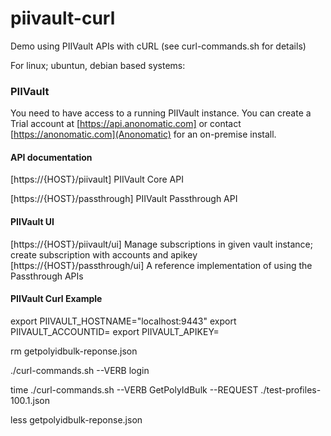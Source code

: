 # piivault-curl

Demo using PIIVault APIs with cURL (see curl-commands.sh for details)

For linux; ubuntun, debian based systems:

### PIIVault ###

You need to have access to a running PIIVault instance. 
You can create a Trial account at [https://api.anonomatic.com] or contact [https://anonomatic.com](Anonomatic) for an on-premise install.

#### API documentation ####

[https://{HOST}/piivault] PIIVault Core API

[https://{HOST}/passthrough] PIIVault Passthrough API 

#### PIIVault UI ####

[https://{HOST}/piivault/ui] Manage subscriptions in given vault instance; create subscription with accounts and apikey
[https://{HOST}/passthrough/ui] A reference implementation of using the Passthrough APIs

#### PIIVault Curl Example ####

  export PIIVAULT_HOSTNAME="localhost:9443"
  export PIIVAULT_ACCOUNTID=<subscription-account-id>
  export PIIVAULT_APIKEY=<subscription-account-apikey>

  rm getpolyidbulk-reponse.json

  ./curl-commands.sh --VERB login

  time ./curl-commands.sh --VERB GetPolyIdBulk --REQUEST ./test-profiles-100.1.json

  less getpolyidbulk-reponse.json

